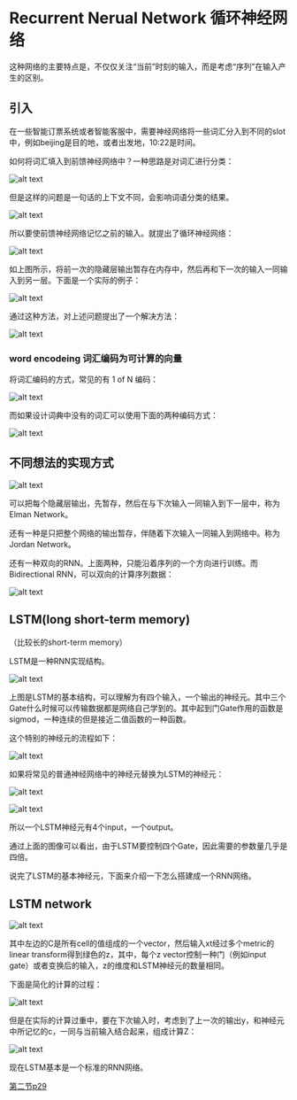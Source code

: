 # Recurrent Nerual Network  循环神经网络

这种网络的主要特点是，不仅仅关注“当前”时刻的输入，而是考虑“序列”在输入产生的区别。

## 引入

在一些智能订票系统或者智能客服中，需要神经网络将一些词汇分入到不同的slot中，例如beijing是目的地，或者出发地，10:22是时间。

如何将词汇填入到前馈神经网络中？一种思路是对词汇进行分类：

![alt text](image-14.png)

但是这样的问题是一句话的上下文不同，会影响词语分类的结果。

![alt text](image-15.png)

所以要使前馈神经网络记忆之前的输入。就提出了循环神经网络：

![alt text](image-16.png)

如上图所示，将前一次的隐藏层输出暂存在内存中，然后再和下一次的输入一同输入到另一层。下面是一个实际的例子：

![alt text](image-17.png)

通过这种方法，对上述问题提出了一个解决方法：

![alt text](image-18.png)

### word encodeing 词汇编码为可计算的向量

将词汇编码的方式，常见的有 1 of N 编码：

![alt text](image-13.png)

而如果设计词典中没有的词汇可以使用下面的两种编码方式：

![alt text](image-12.png)

## 不同想法的实现方式

![alt text](image-19.png)

可以把每个隐藏层输出，先暂存，然后在与下次输入一同输入到下一层中，称为Elman Network。

还有一种是只把整个网络的输出暂存，伴随着下次输入一同输入到网络中。称为Jordan Network。

还有一种双向的RNN。上面两种，只能沿着序列的一个方向进行训练。而Bidirectional RNN，可以双向的计算序列数据：

![alt text](image-20.png)

## LSTM(long short-term memory)

（比较长的short-term memory）

LSTM是一种RNN实现结构。

![alt text](image-21.png)

上图是LSTM的基本结构，可以理解为有四个输入，一个输出的神经元。其中三个Gate什么时候可以传输数据都是网络自己学到的。其中起到门Gate作用的函数是sigmod，一种连续的但是接近二值函数的一种函数。

这个特别的神经元的流程如下：

![alt text](image-22.png)

如果将常见的普通神经网络中的神经元替换为LSTM的神经元：

![alt text](image-23.png)

![alt text](image-24.png)

所以一个LSTM神经元有4个input，一个output。

通过上面的图像可以看出，由于LSTM要控制四个Gate，因此需要的参数量几乎是四倍。

说完了LSTM的基本神经元，下面来介绍一下怎么搭建成一个RNN网络。

## LSTM network

![alt text](image-25.png)

其中左边的C是所有cell的值组成的一个vector，然后输入xt经过多个metric的linear transform得到绿色的z，其中，每个z vector控制一种门（例如input gate）或者变换后的输入，z的维度和LSTM神经元的数量相同。

下面是简化的计算的过程：

![alt text](image-26.png)

但是在实际的计算过重中，要在下次输入时，考虑到了上一次的输出y，和神经元中所记忆的c，一同与当前输入结合起来，组成计算Z：

![alt text](image-27.png)

现在LSTM基本是一个标准的RNN网络。

[第二节p29](https://www.bilibili.com/video/BV1J94y1f7u5?p=29&vd_source=fc131029c76216a5e8da1df9dbb8fea1)
